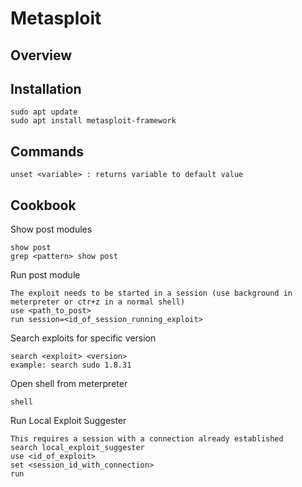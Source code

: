 # Metasploit

## Overview

## Installation

	sudo apt update
	sudo apt install metasploit-framework

## Commands

	unset <variable> : returns variable to default value


## Cookbook

Show post modules

	show post
	grep <pattern> show post

Run post module

	The exploit needs to be started in a session (use background in meterpreter or ctr+z in a normal shell)
	use <path_to_post>
	run session=<id_of_session_running_exploit>

Search exploits for specific version

	search <exploit> <version>
	example: search sudo 1.8.31

Open shell from meterpreter

	shell

Run Local Exploit Suggester

	This requires a session with a connection already established
	search local_exploit_suggester
	use <id_of_exploit>
	set <session_id_with_connection>
	run